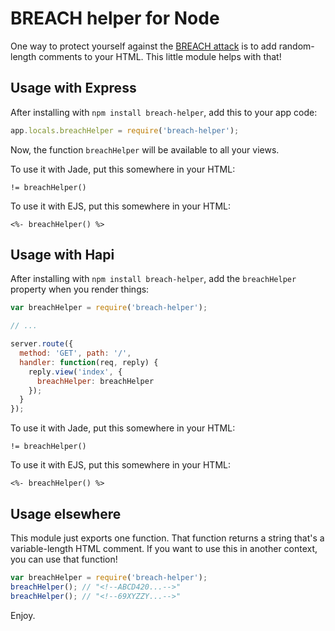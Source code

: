 BREACH helper for Node
======================

One way to protect yourself against the [BREACH attack](http://breachattack.com/) is to add random-length comments to your HTML. This little module helps with that!

Usage with Express
------------------

After installing with `npm install breach-helper`, add this to your app code:

```javascript
app.locals.breachHelper = require('breach-helper');
```

Now, the function `breachHelper` will be available to all your views.

To use it with Jade, put this somewhere in your HTML:

```jade
!= breachHelper()
```

To use it with EJS, put this somewhere in your HTML:

```ejs
<%- breachHelper() %>
```

Usage with Hapi
---------------

After installing with `npm install breach-helper`, add the `breachHelper` property when you render things:

```javascript
var breachHelper = require('breach-helper');

// ...

server.route({
  method: 'GET', path: '/',
  handler: function(req, reply) {
    reply.view('index', {
      breachHelper: breachHelper
    });
  }
});
```

To use it with Jade, put this somewhere in your HTML:

```jade
!= breachHelper()
```

To use it with EJS, put this somewhere in your HTML:

```ejs
<%- breachHelper() %>
```

Usage elsewhere
---------------

This module just exports one function. That function returns a string that's a variable-length HTML comment. If you want to use this in another context, you can use that function!

```javascript
var breachHelper = require('breach-helper');
breachHelper(); // "<!--ABCD420...-->"
breachHelper(); // "<!--69XYZZY...-->"
```

Enjoy.
